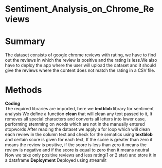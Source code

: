 # Sentiment_Analysis_on_Chrome_Reviews
# Summary
The dataset consists of google chrome reviews with rating, we have to find out the reviews in which the review is positive and the rating is less.We also have to deploy the app where the user will upload the dataset and it should give the reviews where the content does not match the rating in a CSV file.
# Methods
**Coding**\
The required libraries are imported, here we **textblob** library for sentiment analysis
We define a function **clean** that will clean any text passed to it, It removes all special characters and converts all letters into lower case, performing stemming on words which are not in the manually entered stopwords
After reading the dataset we apply a for loop which will clean each review in the column text and check for the sematics using **textblob** and certain score is given for each text, If the score is greater than zero it means the review is positive, if the score is less than zero it means the review is negative and if the score is equal to zero then it means neutral
Now we take only positive reviews and less rating(1 or 2 star) and store it in a dataframe
**Deployment**
Deployed using streamlit
